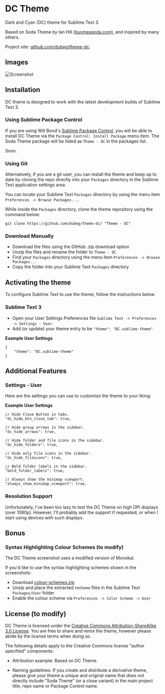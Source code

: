 # DC Theme

Dark and Cyan (DC) theme for Sublime Text 3.

Based on Soda Theme by Ian Hill [(buymeasoda.com)](http://buymeasoda.com/), and inspired by many others.

Project site: [github.com/dubeg/theme-dc](https://github.com/dubeg/theme-dc).

## Images

![Screenshot](http://i.imgur.com/VWfm2Xv.png)

## Installation

DC theme is designed to work with the latest development builds of Sublime Text 3.

### Using Sublime Package Control

If you are using Will Bond's [Sublime Package Control](http://wbond.net/sublime_packages/package_control), 
you will be able to install DC Theme via the `Package Control: Install Package` menu item. 
The Soda Theme package will be listed as `Theme - DC` in the packages list.

Soon.

### Using Git

Alternatively, if you are a git user, you can install the theme and 
keep up to date by cloning the repo directly into your `Packages` directory 
in the Sublime Text application settings area.

You can locate your Sublime Text `Packages` directory by using the menu item `Preferences -> Browse Packages...`.

While inside the `Packages` directory, clone the theme repository using the command below:

    git clone https://github.com/dubeg/theme-dc/ "Theme - DC"

### Download Manually

* Download the files using the GitHub .zip download option
* Unzip the files and rename the folder to `Theme - DC`
* Find your `Packages` directory using the menu item  `Preferences -> Browse Packages...`
* Copy the folder into your Sublime Text `Packages` directory

## Activating the theme

To configure Sublime Text to use the theme, follow the instructions below.


### Sublime Text 3

* Open your User Settings Preferences file `Sublime Text -> Preferences -> Settings - User`.
* Add (or update) your theme entry to be `"theme": "DC.sublime-theme"`.

**Example User Settings**

    {
        "theme": "DC.sublime-theme"
    }

## Additional Features


### Settings - User


Here are the settings you can use to customize the theme to your liking:

**Example User Settings**

    // Hide Close Button in tabs.
    "dc_hide_btn_close_tab": true,

    // Hide group arrows in the sidebar.
    "dc_hide_arrows": true,

    // Hide folder and file icons in the sidebar.
    "dc_hide_folders": true,

    // Hide only file icons in the sidebar.
    "dc_hide_fileicons": true,

    // Bold folder labels in the sidebar.
    "bold_folder_labels": true,

    // Always show the minimap viewport.
    "always_show_minimap_viewport": true,


### Resolution Support

Unfortunately, I've been too lazy to test the DC Theme on high DPI displays (over 1080p).
However, I'll probably add the support if requested, or when I start using devices with such displays.

## Bonus

### Syntax Highlighting Colour Schemes (to modify)

The DC Theme screenshot uses a modified version of Monokai.

If you'd like to use the syntax highlighting schemes shown in the screenshots:

* Download [colour-schemes.zip](http://buymeasoda.github.com/soda-theme/extras/colour-schemes.zip)
* Unzip and place the extracted `tmtheme` files in the Sublime Text `Packages/User` folder
* Enable the colour scheme via `Preferences -> Color Scheme -> User`


## License (to modify)

DC Theme is licensed under the [Creative Commons Attribution-ShareAlike 3.0 License](http://creativecommons.org/licenses/by-sa/3.0/). You are free to share and remix the theme, however please abide by the license terms when doing so.

The following details apply to the Creative Commons license "author specified" components:

* Attribution example: Based on DC Theme.

* Naming guidelines: If you create and distribute a derivative theme, please give your theme a unique and original name that does not directly include "Soda Theme" (or a close variant) in the main project title, repo name or Package Control name.
